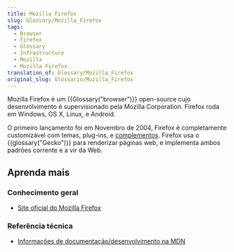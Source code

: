 ```yaml
---
title: Mozilla Firefox
slug: Glossary/Mozilla_Firefox
tags:
  - Browser
  - Firefox
  - Glossary
  - Infrastructure
  - Mozilla
  - Mozilla Firefox
translation_of: Glossary/Mozilla_Firefox
original_slug: Glossario/Mozilla_Firefox
---
```

Mozilla Firefox é um {{Glossary("browser")}} open-source cujo desenvolvimento é supervisionado pela Mozilla Corporation. Firefox roda em Windows, OS X, Linux, e Android.

O primeiro lançamento foi em Novembro de 2004, Firefox é completamente customizável com temas, plug-ins, e [complementos](/pt-BR/docs/Mozilla/Add-ons). Firefox usa o {{glossary("Gecko")}} para renderizar páginas web, e implementa ambos padrões corrente e a vir da Web.

## Aprenda mais

### Conhecimento geral

- [Site oficial do Mozilla Firefox](https://www.firefox.com/)

### Referência técnica

- [Informações de documentação/desenvolvimento na MDN](/en-US/Firefox)
